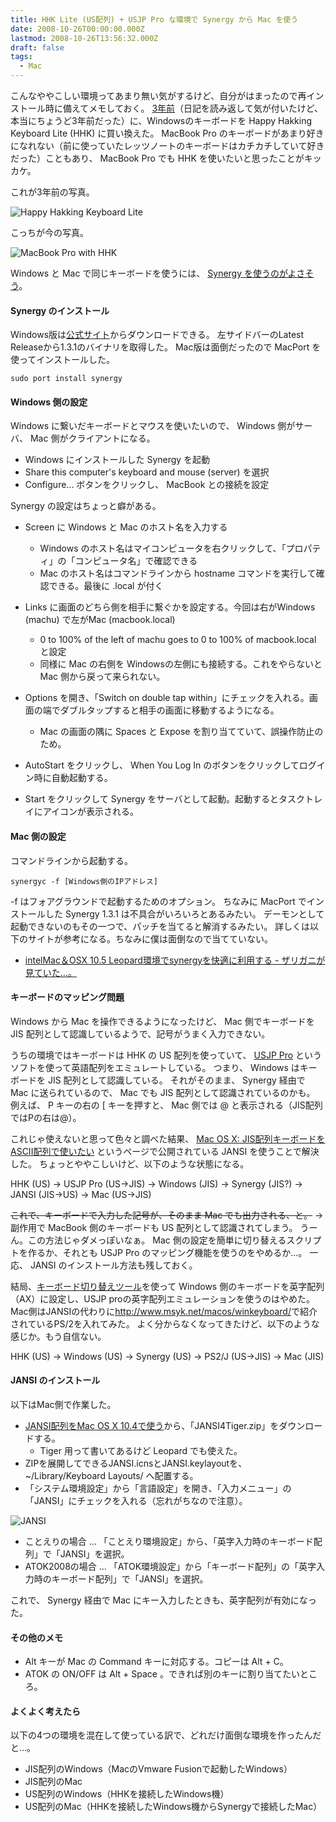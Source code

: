 ```yaml
---
title: HHK Lite (US配列) + USJP Pro な環境で Synergy から Mac を使う
date: 2008-10-26T00:00:00.000Z
lastmod: 2008-10-26T13:56:32.000Z
draft: false
tags:
  - Mac
---
```


こんなややこしい環境ってあまり無い気がするけど、自分がはまったので再インストール時に備えてメモしておく。 [3年前](/posts/20051026/p01)（日記を読み返して気が付いたけど、本当にちょうど3年前だった）に、Windowsのキーボードを Happy Hakking Keyboard Lite (HHK) に買い換えた。 MacBook Pro のキーボードがあまり好きになれない（前に使っていたレッツノートのキーボードはカチカチしていて好きだった）こともあり、 MacBook Pro でも HHK を使いたいと思ったことがキッカケ。

これが3年前の写真。

![Happy Hakking Keyboard Lite](@/assets/flickr/56608673.jpg "Happy Hakking Keyboard Lite")

こっちが今の写真。

![MacBook Pro with HHK](@/assets/flickr/2974511354.jpg "MacBook Pro with HHK")

Windows と Mac で同じキーボードを使うには、 [Synergy を使うのがよさそう](http://blog.mynet.co.jp/hirashima/2006/08/winmacsynergy.html)。

#### Synergy のインストール

Windows版は[公式サイト](http://synergy2.sourceforge.net/)からダウンロードできる。 左サイドバーのLatest Releaseから1.3.1のバイナリを取得した。 Mac版は面倒だったので MacPort を使ってインストールした。

```
sudo port install synergy
```

#### Windows 側の設定

Windows に繋いだキーボードとマウスを使いたいので、 Windows 側がサーバ、 Mac 側がクライアントになる。

- Windows にインストールした Synergy を起動
- Share this computer's keyboard and mouse (server) を選択
- Configure... ボタンをクリックし、 MacBook との接続を設定

Synergy の設定はちょっと癖がある。

- Screen に Windows と Mac のホスト名を入力する

  - Windows のホスト名はマイコンピュータを右クリックして、「プロパティ」の「コンピュータ名」で確認できる
  - Mac のホスト名はコマンドラインから hostname コマンドを実行して確認できる。最後に .local が付く

- Links に画面のどちら側を相手に繋ぐかを設定する。今回は右がWindows (machu) で左がMac (macbook.local)

  - 0 to 100% of the left of machu goes to 0 to 100% of macbook.local と設定
  - 同様に Mac の右側を Windowsの左側にも接続する。これをやらないと Mac 側から戻って来られない。

- Options を開き、「Switch on double tap within」にチェックを入れる。画面の端でダブルタップすると相手の画面に移動するようになる。

  - Mac の画面の隅に Spaces と Expose を割り当てていて、誤操作防止のため。

- AutoStart をクリックし、 When You Log In のボタンをクリックしてログイン時に自動起動する。

- Start をクリックして Synergy をサーバとして起動。起動するとタスクトレイにアイコンが表示される。

#### Mac 側の設定

コマンドラインから起動する。

```
synergyc -f [Windows側のIPアドレス]
```

-f はフォアグラウンドで起動するためのオプション。 ちなみに MacPort でインストールした Synergy 1.3.1 は不具合がいろいろとあるみたい。 デーモンとして起動できないのもその一つで、パッチを当てると解消するみたい。 詳しくは以下のサイトが参考になる。ちなみに僕は面倒なので当てていない。

- [intelMac＆OSX 10.5 Leopard環境でsynergyを快適に利用する - ザリガニが見ていた...。](http://d.hatena.ne.jp/zariganitosh/20080318/1205813394)

#### キーボードのマッピング問題

Windows から Mac を操作できるようになったけど、 Mac 側でキーボードを JIS 配列として認識しているようで、記号がうまく入力できない。

うちの環境ではキーボードは HHK の US 配列を使っていて、 [USJP Pro](http://www.trinityworks.co.jp/software/USJPPro/index.php) というソフトを使って英語配列をエミュレートしている。 つまり、 Windows はキーボードを JIS 配列として認識している。 それがそのまま、 Synergy 経由で Mac に送られているので、 Mac でも JIS 配列として認識されているのかも。 例えば、 P キーの右の \[ キーを押すと、 Mac 側では @ と表示される（JIS配列ではPの右は@）。

これじゃ使えないと思って色々と調べた結果、 [Mac OS X: JIS配列キーボードをASCII配列で使いたい](http://homepage.mac.com/kenie/Projects/JANSI/) というページで公開されている JANSI を使うことで解決した。 ちょっとややこしいけど、以下のような状態になる。

HHK (US) → USJP Pro (US→JIS) → Windows (JIS) → Synergy (JIS?) → JANSI (JIS→US) → Mac (US→JIS)

~~これで、キーボードで入力した記号が、そのまま Mac でも出力される、と。~~ → 副作用で MacBook 側のキーボードも US 配列として認識されてしまう。 うーん。この方法じゃダメっぽいなぁ。 Mac 側の設定を簡単に切り替えるスクリプトを作るか、それとも USJP Pro のマッピング機能を使うのをやめるか…。 一応、 JANSI のインストール方法も残しておく。

結局、[キーボード切り替えツール](http://www.forest.impress.co.jp/lib/sys/hardcust/keyboard/changekey.html)を使って Windows 側のキーボードを英字配列（AX）に設定し、USJP proの英字配列エミュレーションを使うのはやめた。 Mac側はJANSIの代わりに<http://www.msyk.net/macos/winkeyboard/>で紹介されているPS/2を入れてみた。 よく分からなくなってきたけど、以下のような感じか。もう自信ない。

HHK (US) → Windows (US) → Synergy (US) → PS2/J (US→JIS) → Mac (JIS)

#### JANSI のインストール

以下はMac側で作業した。

- [JANSI配列をMac OS X 10.4で使う](http://homepage.mac.com/kenie/Projects/JANSI/MacOSX10.4/index.html)から、「JANSI4Tiger.zip」をダウンロードする。
  - Tiger 用って書いてあるけど Leopard でも使えた。
- ZIPを展開してできるJANSI.icnsとJANSI.keylayoutを、\~/Library/Keyboard Layouts/ へ配置する。
- 「システム環境設定」から「言語設定」を開き、「入力メニュー」の「JANSI」にチェックを入れる（忘れがちなので注意）。

![JANSI](@/assets/flickr/2974531746.jpg "JANSI")

- ことえりの場合 … 「ことえり環境設定」から、「英字入力時のキーボード配列」で「JANSI」を選択。
- ATOK2008の場合 … 「ATOK環境設定」から「キーボード配列」の「英字入力時のキーボード配列」で「JANSI」を選択。

これで、 Synergy 経由で Mac にキー入力したときも、英字配列が有効になった。

#### その他のメモ

- Alt キーが Mac の Command キーに対応する。コピーは Alt + C。
- ATOK の ON/OFF は Alt + Space 。できれば別のキーに割り当てたいところ。

#### よくよく考えたら

以下の4つの環境を混在して使っている訳で、どれだけ面倒な環境を作ったんだと…。

- JIS配列のWindows（MacのVmware Fusionで起動したWindows）
- JIS配列のMac
- US配列のWindows（HHKを接続したWindows機）
- US配列のMac（HHKを接続したWindows機からSynergyで接続したMac）
